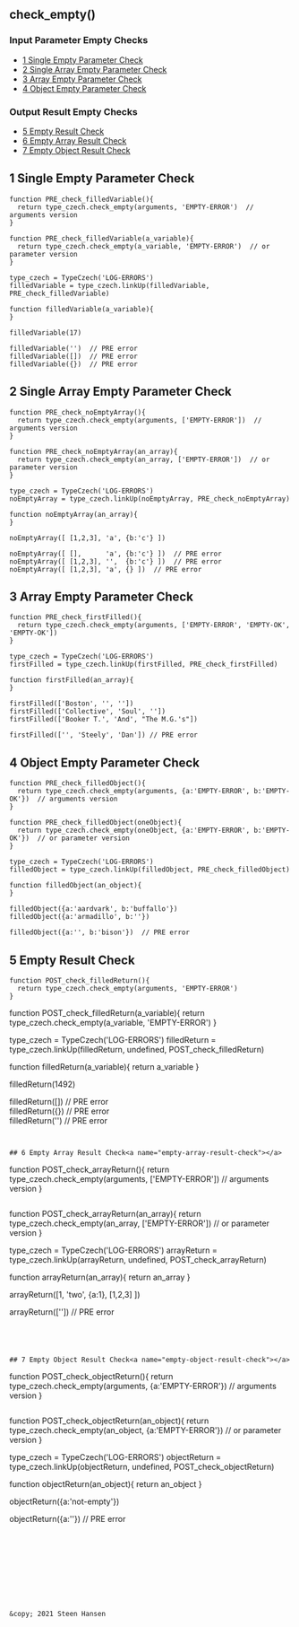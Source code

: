 ## check_empty() 

### Input Parameter Empty Checks
  -  [1 Single Empty Parameter Check](#single-empty-parameter-check)  
  -  [2 Single Array Empty Parameter Check](#single-array-empty-parameter-check) 
  -  [3 Array Empty Parameter Check](#array-empty-parameter-check)  
  -  [4 Object Empty Parameter Check](#object-empty-parameter-check)  


### Output Result Empty Checks
  -  [5 Empty Result Check](#empty-result-check)
  -  [6 Empty Array Result Check](#empty-array-result-check)     
  -  [7 Empty Object Result Check](#empty-object-result-check)     



## 1 Single Empty Parameter Check<a name="single-empty-parameter-check"></a>
  
```
function PRE_check_filledVariable(){
  return type_czech.check_empty(arguments, 'EMPTY-ERROR')  // arguments version
}
```
```
function PRE_check_filledVariable(a_variable){
  return type_czech.check_empty(a_variable, 'EMPTY-ERROR')  // or parameter version
}

type_czech = TypeCzech('LOG-ERRORS')
filledVariable = type_czech.linkUp(filledVariable, PRE_check_filledVariable) 

function filledVariable(a_variable){
}

filledVariable(17)

filledVariable('')  // PRE error 
filledVariable([])  // PRE error 
filledVariable({})  // PRE error 
```

## 2 Single Array Empty Parameter Check<a name="single-array-empty-parameter-check"></a>
    
```
function PRE_check_noEmptyArray(){
  return type_czech.check_empty(arguments, ['EMPTY-ERROR'])  // arguments version
}
```
```
function PRE_check_noEmptyArray(an_array){
  return type_czech.check_empty(an_array, ['EMPTY-ERROR'])  // or parameter version
}

type_czech = TypeCzech('LOG-ERRORS')
noEmptyArray = type_czech.linkUp(noEmptyArray, PRE_check_noEmptyArray) 

function noEmptyArray(an_array){
}

noEmptyArray([ [1,2,3], 'a', {b:'c'} ])  

noEmptyArray([ [],      'a', {b:'c'} ])  // PRE error     
noEmptyArray([ [1,2,3], '',  {b:'c'} ])  // PRE error     
noEmptyArray([ [1,2,3], 'a', {} ])  // PRE error     
```


## 3 Array Empty Parameter Check<a name="array-empty-parameter-check"></a>
    
```
function PRE_check_firstFilled(){
  return type_czech.check_empty(arguments, ['EMPTY-ERROR', 'EMPTY-OK', 'EMPTY-OK'])
}

type_czech = TypeCzech('LOG-ERRORS')
firstFilled = type_czech.linkUp(firstFilled, PRE_check_firstFilled) 

function firstFilled(an_array){
}

firstFilled(['Boston', '', ''])  
firstFilled(['Collective', 'Soul', ''])  
firstFilled(['Booker T.', 'And', "The M.G.'s"])  

firstFilled(['', 'Steely', 'Dan']) // PRE error     
```

## 4 Object Empty Parameter Check<a name="object-empty-parameter-check"></a>

```
function PRE_check_filledObject(){
  return type_czech.check_empty(arguments, {a:'EMPTY-ERROR', b:'EMPTY-OK'})  // arguments version
}
```
```
function PRE_check_filledObject(oneObject){
  return type_czech.check_empty(oneObject, {a:'EMPTY-ERROR', b:'EMPTY-OK'})  // or parameter version
}

type_czech = TypeCzech('LOG-ERRORS')
filledObject = type_czech.linkUp(filledObject, PRE_check_filledObject) 

function filledObject(an_object){
}

filledObject({a:'aardvark', b:'buffallo'})  
filledObject({a:'armadillo', b:''})  

filledObject({a:'', b:'bison'})  // PRE error 

```




## 5 Empty Result Check<a name="empty-result-check"></a>
```
function POST_check_filledReturn(){
  return type_czech.check_empty(arguments, 'EMPTY-ERROR')
}
```
function POST_check_filledReturn(a_variable){
  return type_czech.check_empty(a_variable, 'EMPTY-ERROR')
}

type_czech = TypeCzech('LOG-ERRORS')
filledReturn = type_czech.linkUp(filledReturn, undefined, POST_check_filledReturn) 

function filledReturn(a_variable){
  return a_variable
}

filledReturn(1492)

filledReturn([]) // PRE error         
filledReturn({}) // PRE error         
filledReturn('') // PRE error         
```


## 6 Empty Array Result Check<a name="empty-array-result-check"></a> 
```
function POST_check_arrayReturn(){
  return type_czech.check_empty(arguments, ['EMPTY-ERROR'])  // arguments version 
}
```
```

function POST_check_arrayReturn(an_array){
  return type_czech.check_empty(an_array, ['EMPTY-ERROR'])  // or parameter version
}

type_czech = TypeCzech('LOG-ERRORS')
arrayReturn = type_czech.linkUp(arrayReturn, undefined, POST_check_arrayReturn) 

function arrayReturn(an_array){
  return an_array
}

arrayReturn([1, 'two', {a:1}, [1,2,3] ])  

arrayReturn(['']) // PRE error     

```




## 7 Empty Object Result Check<a name="empty-object-result-check"></a> 
```
function POST_check_objectReturn(){
  return type_czech.check_empty(arguments, {a:'EMPTY-ERROR'})  // arguments version 
}
```
```

function POST_check_objectReturn(an_object){
  return type_czech.check_empty(an_object, {a:'EMPTY-ERROR'})  // or parameter version
}

type_czech = TypeCzech('LOG-ERRORS')
objectReturn = type_czech.linkUp(objectReturn, undefined, POST_check_objectReturn) 

function objectReturn(an_object){
  return an_object
}

objectReturn({a:'not-empty'})  

objectReturn({a:''}) // PRE error     

```










&copy; 2021 Steen Hansen



